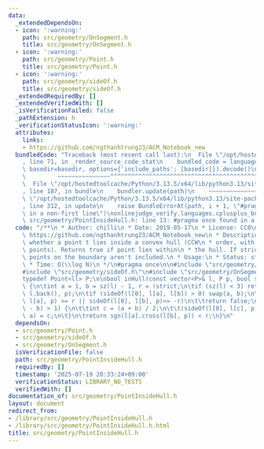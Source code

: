 ```yaml
---
data:
  _extendedDependsOn:
  - icon: ':warning:'
    path: src/geometry/OnSegment.h
    title: src/geometry/OnSegment.h
  - icon: ':warning:'
    path: src/geometry/Point.h
    title: src/geometry/Point.h
  - icon: ':warning:'
    path: src/geometry/sideOf.h
    title: src/geometry/sideOf.h
  _extendedRequiredBy: []
  _extendedVerifiedWith: []
  _isVerificationFailed: false
  _pathExtension: h
  _verificationStatusIcon: ':warning:'
  attributes:
    links:
    - https://github.com/ngthanhtrung23/ACM_Notebook_new
  bundledCode: "Traceback (most recent call last):\n  File \"/opt/hostedtoolcache/Python/3.13.5/x64/lib/python3.13/site-packages/onlinejudge_verify/documentation/build.py\"\
    , line 71, in _render_source_code_stat\n    bundled_code = language.bundle(stat.path,\
    \ basedir=basedir, options={'include_paths': [basedir]}).decode()\n          \
    \         ~~~~~~~~~~~~~~~^^^^^^^^^^^^^^^^^^^^^^^^^^^^^^^^^^^^^^^^^^^^^^^^^^^^^^^^^^^^^^^^^^\n\
    \  File \"/opt/hostedtoolcache/Python/3.13.5/x64/lib/python3.13/site-packages/onlinejudge_verify/languages/cplusplus.py\"\
    , line 187, in bundle\n    bundler.update(path)\n    ~~~~~~~~~~~~~~^^^^^^\n  File\
    \ \"/opt/hostedtoolcache/Python/3.13.5/x64/lib/python3.13/site-packages/onlinejudge_verify/languages/cplusplus_bundle.py\"\
    , line 312, in update\n    raise BundleErrorAt(path, i + 1, \"#pragma once found\
    \ in a non-first line\")\nonlinejudge_verify.languages.cplusplus_bundle.BundleErrorAt:\
    \ src/geometry/PointInsideHull.h: line 13: #pragma once found in a non-first line\n"
  code: "/**\n * Author: chilli\n * Date: 2019-05-17\n * License: CC0\n * Source:\
    \ https://github.com/ngthanhtrung23/ACM_Notebook_new\n * Description: Determine\
    \ whether a point t lies inside a convex hull (CCW\n * order, with no collinear\
    \ points). Returns true if point lies within\n * the hull. If strict is true,\
    \ points on the boundary aren't included.\n * Usage:\n * Status: stress-tested\n\
    \ * Time: O(\\log N)\n */\n#pragma once\n\n#include \"src/geometry/Point.h\"\n\
    #include \"src/geometry/sideOf.h\"\n#include \"src/geometry/OnSegment.h\"\n\n\
    typedef Point<ll> P;\n\nbool inHull(const vector<P>& l, P p, bool strict = true)\
    \ {\n\tint a = 1, b = sz(l) - 1, r = !strict;\n\tif (sz(l) < 3) return r && onSegment(l[0],\
    \ l.back(), p);\n\tif (sideOf(l[0], l[a], l[b]) > 0) swap(a, b);\n\tif (sideOf(l[0],\
    \ l[a], p) >= r || sideOf(l[0], l[b], p)<= -r)\n\t\treturn false;\n\twhile (abs(a\
    \ - b) > 1) {\n\t\tint c = (a + b) / 2;\n\t\t(sideOf(l[0], l[c], p) > 0 ? b :\
    \ a) = c;\n\t}\n\treturn sgn(l[a].cross(l[b], p)) < r;\n}\n"
  dependsOn:
  - src/geometry/Point.h
  - src/geometry/sideOf.h
  - src/geometry/OnSegment.h
  isVerificationFile: false
  path: src/geometry/PointInsideHull.h
  requiredBy: []
  timestamp: '2025-07-19 20:33:24+09:00'
  verificationStatus: LIBRARY_NO_TESTS
  verifiedWith: []
documentation_of: src/geometry/PointInsideHull.h
layout: document
redirect_from:
- /library/src/geometry/PointInsideHull.h
- /library/src/geometry/PointInsideHull.h.html
title: src/geometry/PointInsideHull.h
---
```

